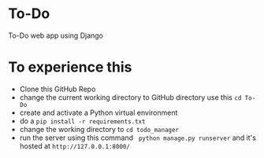 # To-Do
To-Do web app using Django

# To experience this 
* Clone this GitHub Repo
* change the current working directory to GitHub directory use this `cd To-Do`
* create and activate a Python virtual environment
* do a `pip install -r requirements.txt`
* change the working directory to `cd todo_manager`
* run the server using this command ` python manage.py runserver` and it's hosted at `http://127.0.0.1:8000/`
